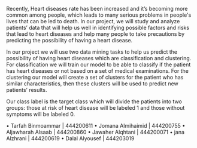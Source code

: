 Recently, Heart diseases rate has been increased and it’s becoming more common among people, which leads to many serious problems in people's lives that can be led to death. In our project, we will study and analyze patients’ data that will help us well in identifying possible factors and risks that lead to heart diseases and help many people to take precautions by predicting the possibility of having a heart disease.

In our project we will use two data mining tasks to help us predict the possibility of having heart diseases which are classification and clustering. For classification we will train our model to be able to classify if the patient has heart diseases or not based on a set of medical examinations. For the clustering our model will create a set of clusters for the patient who has similar characteristics, then these clusters will be used to predict new patients’ results.

Our class label is the target class which will divide the patients into two groups: those at risk of heart disease will be labeled 1 and those without symptoms will be labeled 0.

• Tarfah Binmoammar | 444200611
• Jomana Almihaimid | 444200755
• Aljawharah Alsaab | 444200860
• Jawaher Alqhtani | 444200071 
• jana Alzhrani | 444200619
• Dalal Alyousef | 444203019

